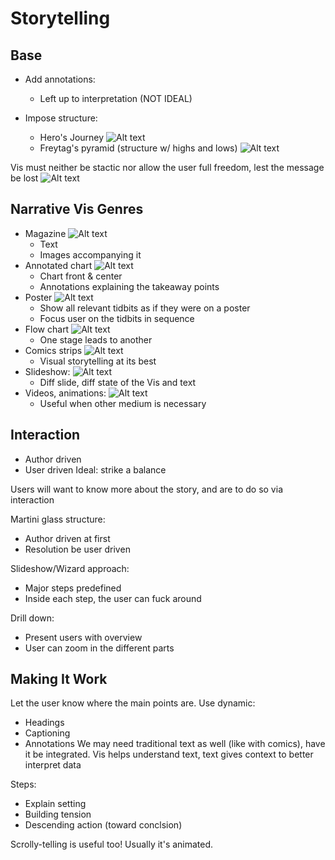 # Storytelling


## Base
- Add annotations:
    - Left up to interpretation (NOT IDEAL) 

- Impose structure:
    - Hero's Journey
    ![Alt text](Pics/T12%20-%201A.png)
    - Freytag's pyramid (structure w/ highs and lows)
    ![Alt text](Pics/T12%20-%201B.png)

Vis must neither be stactic nor allow the user full freedom, lest the message be lost
![Alt text](Pics/T12%20-%202A.png)


## Narrative Vis Genres

- Magazine
    ![Alt text](Pics/T12%20-%203A.png)
    - Text
    - Images accompanying it
- Annotated chart
    ![Alt text](Pics/T12%20-%203B.png)
    - Chart front & center
    - Annotations explaining the takeaway points
- Poster
    ![Alt text](Pics/T12%20-%203C.png)
    - Show all relevant tidbits as if they were on a poster
    - Focus user on the tidbits in sequence
- Flow chart
    ![Alt text](Pics/T12%20-%203D.png)
    - One stage leads to another
-  Comics strips
    ![Alt text](Pics/T12%20-%203E.png)
    - Visual storytelling at its best
- Slideshow:
    ![Alt text](Pics/T12%20-%203F.png)
    - Diff slide, diff state of the Vis and text
- Videos, animations:
    ![Alt text](Pics/T12%20-%203G.png)
    - Useful when other medium is necessary


## Interaction
- Author driven
- User driven
Ideal: strike a balance

Users will want to know more about the story, and are to do so via interaction

Martini glass structure:
- Author driven at first
- Resolution be user driven

Slideshow/Wizard approach:
- Major steps predefined
- Inside each step, the user can fuck around

Drill down:
- Present users with overview
- User can zoom in the different parts

## Making It Work
Let the user know where the main points are. Use dynamic:
- Headings
- Captioning
- Annotations
We may need traditional text as well (like with comics), have it be integrated.
Vis helps understand text, text gives context to better interpret data

Steps:
- Explain setting
- Building tension
- Descending action (toward conclsion)

Scrolly-telling is useful too! Usually it's animated.